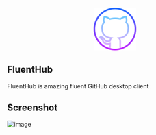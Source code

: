 <p align="center">
  <img alt="Logo" src="FluentHub/Assets/AppTiles/StoreLogo.scale-400.png" width="100px" />
</p>

## FluentHub
FluentHub is amazing fluent GitHub desktop client

## Screenshot
![image](https://user-images.githubusercontent.com/62196528/149005711-1d48a379-f513-4c71-8e1c-794cbf4434c1.png)
